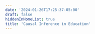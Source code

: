 ```yaml
---
date: '2024-01-26T17:25:37-05:00'
draft: false
hiddenInHomeList: true
title: 'Causal Inference in Education'
---
```

